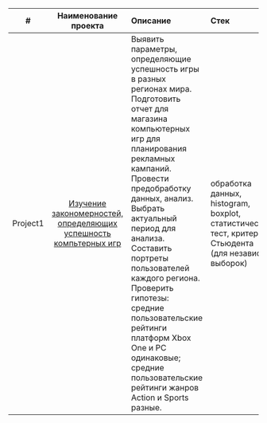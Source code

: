 |   #    |     Наименование проекта    |     Описание    |     Стек     |
|:---:|:---:|:---|:---|
|     Project1    |     [Изучение закономерностей, определяющих успешность компьтерных игр](https://github.com/stanna1981/Portfolio/blob/main/Project1/Исследование%20о%20комп%20играх.ipynb)   |     Выявить параметры, определяющие успешность игры в разных регионах мира. Подготовить отчет для магазина компьютерных игр для планирования рекламных кампаний. Провести предобработку данных, анализ. Выбрать актуальный период для анализа. Составить портреты пользователей каждого региона. Проверить гипотезы: средние пользовательские рейтинги платформ Xbox One и PC одинаковые; средние пользовательские рейтинги жанров Action и Sports разные.    |     обработка данных, histogram, boxplot, статистический тест, критерий Стьюдента (для независ-х выборок)    |
